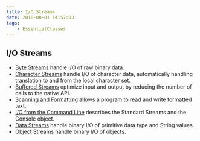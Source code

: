 ```yaml
---
title: I/O Streams
date: 2018-08-01 14:57:03
tags:
    - EssentialClasses
---
```


## I/O Streams
* [Byte Streams](https://docs.oracle.com/javase/tutorial/essential/io/bytestreams.html) handle I/O of raw binary data.
* [Character Streams](https://docs.oracle.com/javase/tutorial/essential/io/charstreams.html) handle I/O of character data, automatically handling translation to and from the local character set.
* [Buffered Streams](https://docs.oracle.com/javase/tutorial/essential/io/buffers.html) optimize input and output by reducing the number of calls to the native API.
* [Scanning and Formatting](https://docs.oracle.com/javase/tutorial/essential/io/scanfor.html) allows a program to read and write formatted text.
* [I/O from the Command Line](https://docs.oracle.com/javase/tutorial/essential/io/cl.html) describes the Standard Streams and the Console object.
* [Data Streams](https://docs.oracle.com/javase/tutorial/essential/io/datastreams.html) handle binary I/O of primitive data type and String values.
* [Object Streams](https://docs.oracle.com/javase/tutorial/essential/io/objectstreams.html) handle binary I/O of objects.
